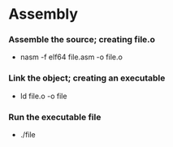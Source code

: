 # Assembly
### Assemble the source; creating file.o
- nasm -f elf64 file.asm -o file.o
### Link the object; creating an executable
- ld file.o -o file
### Run the executable file
- ./file
